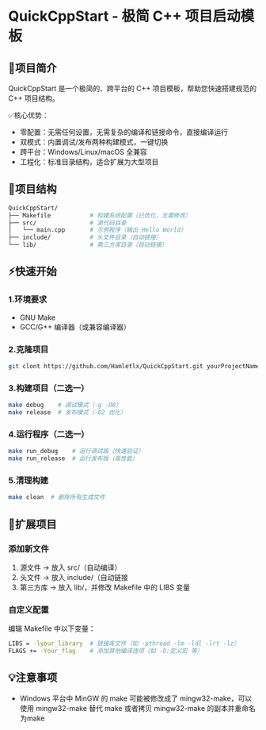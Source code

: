 # QuickCppStart - 极简 C++ 项目启动模板

## 🚀项目简介

QuickCppStart 是一个极简的、跨平台的 C++ 项目模板，帮助您快速搭建规范的 C++ 项目结构。  

✅核心优势：  
* 零配置：无需任何设置，无需复杂的编译和链接命令，直接编译运行
* 双模式：内置调试/发布两种构建模式，一键切换
* 跨平台：Windows/Linux/macOS 全兼容
* 工程化：标准目录结构，适合扩展为大型项目

## 📂项目结构

```bash
QuickCppStart/
├── Makefile           # 构建系统配置（已优化，无需修改）
├── src/               # 源代码目录
│   └── main.cpp       # 示例程序（输出 Hello World）
├── include/           # 头文件目录（自动链接）
└── lib/               # 第三方库目录（自动链接）
```

## ⚡快速开始

### 1.环境要求

* GNU Make
* GCC/G++ 编译器（或兼容编译器）

### 2.克隆项目

```bash
git clont https://github.com/Hamletlx/QuickCppStart.git yourProjectName
```

### 3.构建项目（二选一）

```bash
make debug    # 调试模式（-g -O0）
make release  # 发布模式（-O2 优化）
```

### 4.运行程序（二选一）

```bash
make run_debug    # 运行调试版（快速验证）
make run_release  # 运行发布版（高性能）
```

### 5.清理构建

```bash
make clean  # 删除所有生成文件
```

## 🔧扩展项目

### 添加新文件

1. 源文件 → 放入 src/（自动编译）
2. 头文件 → 放入 include/（自动链接
3. 第三方库 → 放入 lib/，并修改 Makefile 中的 LIBS 变量

### 自定义配置

编辑 Makefile 中以下变量：

```bash
LIBS = -lyour_library  # 链接库文件（如 -pthread -lm -ldl -lrt -lz）
FLAGS += -Your_flag    # 添加其他编译选项（如 -D:定义宏 等）
```

## 💡注意事项

* Windows 平台中 MinGW 的 make 可能被修改成了 mingw32-make，可以使用 mingw32-make 替代 make 或者拷贝 mingw32-make 的副本并重命名为make
